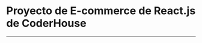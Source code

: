 # Proyecto de E-commerce de React.js de CoderHouse
--------------------------------------------------
